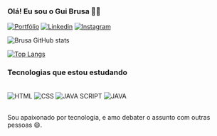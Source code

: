 
### Olá! Eu sou o Gui Brusa 👋🏿

[![Portfólio](https://img.shields.io/website?label=Portfólio&style=for-the-badge&url=http://pokemonsearch.42web.io/?i=1)](http://pokemonsearch.42web.io/?i=1)
[![Linkedin](https://img.shields.io/badge/LinkedIn-0077B5?style=for-the-badge&logo=linkedin&logoColor=whit)](https://www.linkedin.com/in/guilherme-brusarosco-franco-4509a71b0/)
[![Instagram](https://img.shields.io/badge/Instagram-E4405F?style=for-the-badge&logo=instagram&logoColor=white)](https://www.instagram.com/brusaguii/)

![Brusa GitHub stats](https://github-readme-stats.vercel.app/api?username=Brusarosco&show_icons=true&theme=onedark)

[![Top Langs](https://github-readme-stats.vercel.app/api/top-langs/?username=Brusarosco&layout=compact)](https://github.com/anuraghazra/github-readme-stats)

### Tecnologias que estou estudando 

<div style="display: inline_block"><br/>
    <img align="center" alt="HTML" src="https://img.shields.io/badge/HTML-239120?style=for-the-badge&logo=html5&logoColor=white" />
    <img align="center" alt="CSS" src="https://img.shields.io/badge/CSS-239120?&style=for-the-badge&logo=css3&logoColor=white" />
    <img align="center" alt="JAVA SCRIPT" src="https://img.shields.io/badge/JavaScript-F7DF1E?style=for-the-badge&logo=javascript&logoColor=black" />
    <img align="center" alt="JAVA" src="https://img.shields.io/badge/Java-ED8B00?style=for-the-badge&logo=java&logoColor=white" />
</div>  </br>

Sou apaixonado por tecnologia, e amo debater o assunto com outras pessoas 😄.

